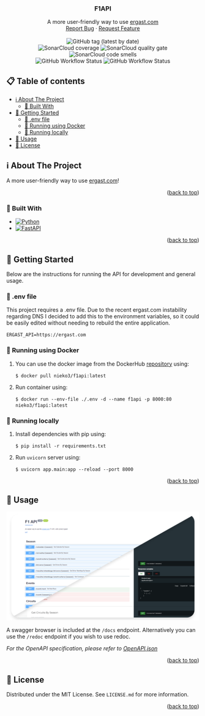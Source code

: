 <a name="readme-top"></a>

<div>
<h3 align="center">F1API</h3>

  <p align="center">
    A more user-friendly way to use <a href="https://ergast.com/mrd/">ergast.com</a>
    <br />
    <a href="https://github.com/f1betting/F1API/issues">Report Bug</a>
    ·
    <a href="https://github.com/f1betting/F1API/issues">Request Feature</a>
    <br />
    <br />
    <img alt="GitHub tag (latest by date)" src="https://img.shields.io/github/v/tag/f1betting/f1api?label=Version">
    <br />
    <img alt="SonarCloud coverage" src="https://sonarcloud.io/api/project_badges/measure?project=f1betting_F1API&metric=coverage">
    <img alt="SonarCloud quality gate" src="https://sonarcloud.io/api/project_badges/measure?project=f1betting_F1API&metric=alert_status">
    <img alt="SonarCloud code smells" src="https://sonarcloud.io/api/project_badges/measure?project=f1betting_F1API&metric=code_smells">
    <br />
    <img alt="GitHub Workflow Status" src="https://img.shields.io/github/workflow/status/f1betting/F1API/Python%20on%20Push%20Master?label=Build">
    <img alt="GitHub Workflow Status" src="https://img.shields.io/github/workflow/status/f1betting/F1API/Docker%20Build%20and%20Push?label=Docker">

  </p>
</div>



<!-- TABLE OF CONTENTS -->

## 📋 Table of contents

- [ℹ️ About The Project](#-about-the-project)
    - [🚧 Built With](#built-with)
- [🔨 Getting Started](#-getting-started)
    - [🤖 .env file](#-env-file)
    - [🚢 Running using Docker](#running-using-docker)
    - [🏡 Running locally](#running-locally)
- [🚀 Usage ](#-usage)
- [📜 License](#-license)

<!-- ABOUT THE PROJECT -->

## ℹ️ About The Project

A more user-friendly way to use [ergast.com](https://ergast.com/mrd/)!

<p align="right">(<a href="#readme-top">back to top</a>)</p>

### 🚧 Built With

* [![Python]][Python-url]
* [![FastAPI]][FastAPI-url]

<p align="right">(<a href="#readme-top">back to top</a>)</p>



<!-- GETTING STARTED -->

## 🔨 Getting Started

Below are the instructions for running the API for development and general usage.

### 🤖 .env file

This project requires a .env file. Due to the recent ergast.com instability regarding DNS I decided to add this
to the environment variables, so it could be easily edited without needing to rebuild the entire application.

````dotenv
ERGAST_API=https://ergast.com
````

### 🚢 Running using Docker

1. You can use the docker image from the DockerHub [repository](https://hub.docker.com/r/nieko3/f1api) using:

   ````shell
   $ docker pull nieko3/f1api:latest
   ````

2. Run container using:

    ````shell
    $ docker run --env-file ./.env -d --name f1api -p 8000:80 nieko3/f1api:latest
    ````

### 🏡 Running locally

1. Install dependencies with pip using:

   ````shell
   $ pip install -r requirements.txt
   ````

2. Run ``uvicorn`` server using:
   ````shell
   $ uvicorn app.main:app --reload --port 8000
   ````

<p align="right">(<a href="#readme-top">back to top</a>)</p>



<!-- USAGE EXAMPLES -->

## 🚀 Usage

<img src="docs/screenshot.png">

A swagger browser is included at the ``/docs`` endpoint. Alternatively you can use the ``/redoc`` endpoint if you wish
to use redoc.

_For the OpenAPI specification, please refer
to [OpenAPI.json](https://github.com/f1betting/F1API/blob/main/OpenAPI.json)_

<p align="right">(<a href="#readme-top">back to top</a>)</p>



<!-- LICENSE -->

## 📜 License

Distributed under the MIT License. See `LICENSE.md` for more information.

<p align="right">(<a href="#readme-top">back to top</a>)</p>



<!-- MARKDOWN LINKS & IMAGES -->
<!-- https://www.markdownguide.org/basic-syntax/#reference-style-links -->

[Python]: https://img.shields.io/badge/python-3670A0?style=for-the-badge&logo=python&logoColor=ffdd54

[Python-url]: https://python.org

[FastAPI]: https://img.shields.io/badge/FastAPI-005571?style=for-the-badge&logo=fastapi

[FastAPI-url]: https://fastapi.tiangolo.com/